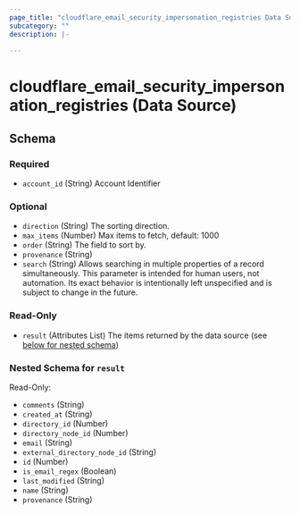 ```yaml
---
page_title: "cloudflare_email_security_impersonation_registries Data Source - Cloudflare"
subcategory: ""
description: |-
  
---
```


# cloudflare_email_security_impersonation_registries (Data Source)




<!-- schema generated by tfplugindocs -->
## Schema

### Required

- `account_id` (String) Account Identifier

### Optional

- `direction` (String) The sorting direction.
- `max_items` (Number) Max items to fetch, default: 1000
- `order` (String) The field to sort by.
- `provenance` (String)
- `search` (String) Allows searching in multiple properties of a record simultaneously.
This parameter is intended for human users, not automation. Its exact
behavior is intentionally left unspecified and is subject to change
in the future.

### Read-Only

- `result` (Attributes List) The items returned by the data source (see [below for nested schema](#nestedatt--result))

<a id="nestedatt--result"></a>
### Nested Schema for `result`

Read-Only:

- `comments` (String)
- `created_at` (String)
- `directory_id` (Number)
- `directory_node_id` (Number)
- `email` (String)
- `external_directory_node_id` (String)
- `id` (Number)
- `is_email_regex` (Boolean)
- `last_modified` (String)
- `name` (String)
- `provenance` (String)


